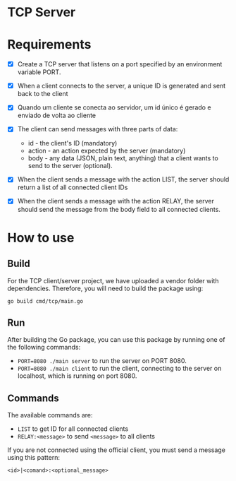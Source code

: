 # TCP Server


# Requirements

- [x] Create a TCP server that listens on a port specified by an environment variable PORT.
- [x] When a client connects to the server, a unique ID is generated and sent back to the client
- [x] Quando um cliente se conecta ao servidor, um id único é gerado e enviado de volta ao cliente
- [x] The client can send messages with three parts of data:
  - id - the client's ID (mandatory)
  - action - an action expected by the server (mandatory)
  - body - any data (JSON, plain text, anything) that a client wants to send to the server (optional).

- [x] When the client sends a message with the action LIST, the server should return a list of all connected client IDs
- [x] When the client sends a message with the action RELAY, the server should send the message from the body field to all connected clients.


# How to use
## Build
For the TCP client/server project, we have uploaded a vendor folder with dependencies. Therefore, you will need to build the package using:

 `go build cmd/tcp/main.go`

## Run
After building the Go package, you can use this package by running one of the following commands:
- `PORT=8080 ./main server` to run the server on PORT 8080.
- `PORT=8080 ./main client`  to run the client, connecting to the server on localhost, which is running on port 8080.

## Commands
The available commands are:
- `LIST` to get ID for all connected clients
- `RELAY:<message>` to send `<message>` to all clients

If you are not connected using the official client, you must send a message using this pattern:

`<id>|<comand>:<optional_message>`